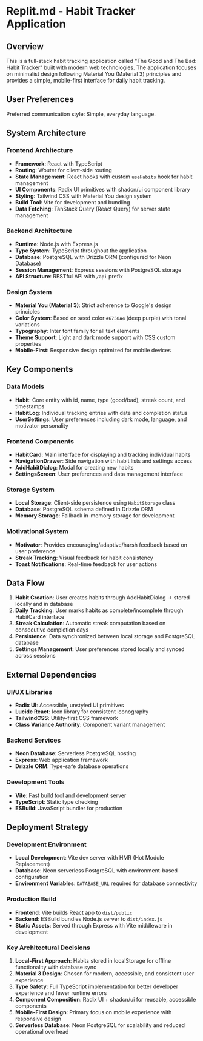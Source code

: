 # Replit.md - Habit Tracker Application

## Overview

This is a full-stack habit tracking application called "The Good and The Bad: Habit Tracker" built with modern web technologies. The application focuses on minimalist design following Material You (Material 3) principles and provides a simple, mobile-first interface for daily habit tracking.

## User Preferences

Preferred communication style: Simple, everyday language.

## System Architecture

### Frontend Architecture
- **Framework**: React with TypeScript
- **Routing**: Wouter for client-side routing
- **State Management**: React hooks with custom `useHabits` hook for habit management
- **UI Components**: Radix UI primitives with shadcn/ui component library
- **Styling**: Tailwind CSS with Material You design system
- **Build Tool**: Vite for development and bundling
- **Data Fetching**: TanStack Query (React Query) for server state management

### Backend Architecture
- **Runtime**: Node.js with Express.js
- **Type System**: TypeScript throughout the application
- **Database**: PostgreSQL with Drizzle ORM (configured for Neon Database)
- **Session Management**: Express sessions with PostgreSQL storage
- **API Structure**: RESTful API with `/api` prefix

### Design System
- **Material You (Material 3)**: Strict adherence to Google's design principles
- **Color System**: Based on seed color `#6750A4` (deep purple) with tonal variations
- **Typography**: Inter font family for all text elements
- **Theme Support**: Light and dark mode support with CSS custom properties
- **Mobile-First**: Responsive design optimized for mobile devices

## Key Components

### Data Models
- **Habit**: Core entity with id, name, type (good/bad), streak count, and timestamps
- **HabitLog**: Individual tracking entries with date and completion status
- **UserSettings**: User preferences including dark mode, language, and motivator personality

### Frontend Components
- **HabitCard**: Main interface for displaying and tracking individual habits
- **NavigationDrawer**: Side navigation with habit lists and settings access
- **AddHabitDialog**: Modal for creating new habits
- **SettingsScreen**: User preferences and data management interface

### Storage System
- **Local Storage**: Client-side persistence using `HabitStorage` class
- **Database**: PostgreSQL schema defined in Drizzle ORM
- **Memory Storage**: Fallback in-memory storage for development

### Motivational System
- **Motivator**: Provides encouraging/adaptive/harsh feedback based on user preference
- **Streak Tracking**: Visual feedback for habit consistency
- **Toast Notifications**: Real-time feedback for user actions

## Data Flow

1. **Habit Creation**: User creates habits through AddHabitDialog → stored locally and in database
2. **Daily Tracking**: User marks habits as complete/incomplete through HabitCard interface
3. **Streak Calculation**: Automatic streak computation based on consecutive completion days
4. **Persistence**: Data synchronized between local storage and PostgreSQL database
5. **Settings Management**: User preferences stored locally and synced across sessions

## External Dependencies

### UI/UX Libraries
- **Radix UI**: Accessible, unstyled UI primitives
- **Lucide React**: Icon library for consistent iconography
- **TailwindCSS**: Utility-first CSS framework
- **Class Variance Authority**: Component variant management

### Backend Services
- **Neon Database**: Serverless PostgreSQL hosting
- **Express**: Web application framework
- **Drizzle ORM**: Type-safe database operations

### Development Tools
- **Vite**: Fast build tool and development server
- **TypeScript**: Static type checking
- **ESBuild**: JavaScript bundler for production

## Deployment Strategy

### Development Environment
- **Local Development**: Vite dev server with HMR (Hot Module Replacement)
- **Database**: Neon serverless PostgreSQL with environment-based configuration
- **Environment Variables**: `DATABASE_URL` required for database connectivity

### Production Build
- **Frontend**: Vite builds React app to `dist/public`
- **Backend**: ESBuild bundles Node.js server to `dist/index.js`
- **Static Assets**: Served through Express with Vite middleware in development

### Key Architectural Decisions

1. **Local-First Approach**: Habits stored in localStorage for offline functionality with database sync
2. **Material 3 Design**: Chosen for modern, accessible, and consistent user experience
3. **Type Safety**: Full TypeScript implementation for better developer experience and fewer runtime errors
4. **Component Composition**: Radix UI + shadcn/ui for reusable, accessible components
5. **Mobile-First Design**: Primary focus on mobile experience with responsive design
6. **Serverless Database**: Neon PostgreSQL for scalability and reduced operational overhead